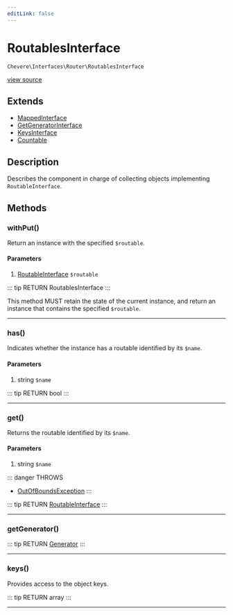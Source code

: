 ```yaml
---
editLink: false
---
```


# RoutablesInterface

`Chevere\Interfaces\Router\RoutablesInterface`

[view source](https://github.com/chevere/chevere/blob/master/src/Chevere/Interfaces/Router/RoutablesInterface.php)

## Extends

- [MappedInterface](../DataStructures/MappedInterface.md)
- [GetGeneratorInterface](../DataStructures/GetGeneratorInterface.md)
- [KeysInterface](../DataStructures/KeysInterface.md)
- [Countable](https://www.php.net/manual/class.countable)

## Description

Describes the component in charge of collecting objects implementing `RoutableInterface`.

## Methods

### withPut()

Return an instance with the specified `$routable`.

#### Parameters

1. [RoutableInterface](./RoutableInterface.md) `$routable`

::: tip RETURN
RoutablesInterface
:::

This method MUST retain the state of the current instance, and return
an instance that contains the specified `$routable`.

---

### has()

Indicates whether the instance has a routable identified by its `$name`.

#### Parameters

1. string `$name`

::: tip RETURN
bool
:::

---

### get()

Returns the routable identified by its `$name`.

#### Parameters

1. string `$name`

::: danger THROWS
- [OutOfBoundsException](../../Exceptions/Core/OutOfBoundsException.md) 
:::

::: tip RETURN
[RoutableInterface](./RoutableInterface.md)
:::

---

### getGenerator()

::: tip RETURN
[Generator](https://www.php.net/manual/class.generator)
:::

---

### keys()

Provides access to the object keys.

::: tip RETURN
array
:::

---
